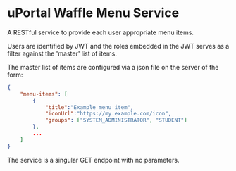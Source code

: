 # uPortal Waffle Menu Service

A RESTful service to provide each user appropriate menu items.

Users are identified by JWT and the roles embedded in the JWT serves as a filter against the 'master' list of items.

The master list of items are configured via a json file on the server of the form:

```json
{
	"menu-items": [
		{
			"title":"Example menu item",
			"iconUrl":"https://my.example.com/icon",
			"groups": ["SYSTEM_ADMINISTRATOR", "STUDENT"]
		},
		...
	]
}
```

The service is a singular GET endpoint with no parameters.
